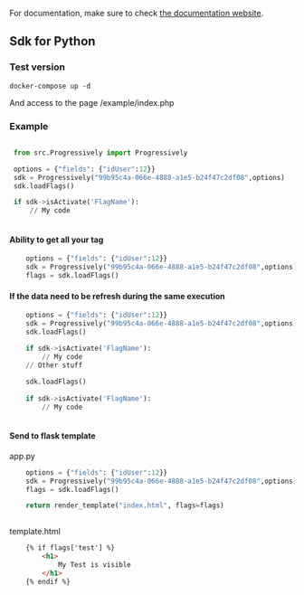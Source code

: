 For documentation, make sure to check [the documentation website](https://progressively-crew.github.io/).

## Sdk for Python 

### Test version 
```  
docker-compose up -d
```
And access to the page /example/index.php

### Example
   ``` python 
   
    from src.Progressively import Progressively
   
    options = {"fields": {"idUser":12}}
    sdk = Progressively("99b95c4a-066e-4888-a1e5-b24f47c2df08",options)
    sdk.loadFlags()

    if sdk->isActivate('FlagName'):
        // My code 
    
  ```
  
#### Ability to get all your tag

``` python
    options = {"fields": {"idUser":12}}
    sdk = Progressively("99b95c4a-066e-4888-a1e5-b24f47c2df08",options)
    flags = sdk.loadFlags()
```

#### If the data need to be refresh during the same execution 
``` python
    options = {"fields": {"idUser":12}}
    sdk = Progressively("99b95c4a-066e-4888-a1e5-b24f47c2df08",options)
    sdk.loadFlags()

    if sdk->isActivate('FlagName'):
        // My code 
    // Other stuff
    
    sdk.loadFlags()
    
    if sdk->isActivate('FlagName'):
        // My code 
    
```


#### Send to flask template

app.py
``` python
    options = {"fields": {"idUser":12}}
    sdk = Progressively("99b95c4a-066e-4888-a1e5-b24f47c2df08",options)
    flags = sdk.loadFlags()

    return render_template("index.html", flags=flags)
    
```

template.html 
``` html
    {% if flags['test'] %}
        <h1>
            My Test is visible   
        </h1>
    {% endif %}
```